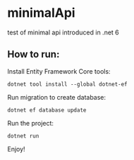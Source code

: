 # minimalApi
test of minimal api introduced in .net 6


## How to run:
Install Entity Framework Core tools:
```
dotnet tool install --global dotnet-ef
```

Run migration to create database:
```
dotnet ef database update
```

Run the project:
```
dotnet run
```

Enjoy!


